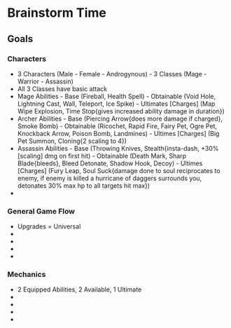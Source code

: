 # Brainstorm Time

## Goals
### Characters
* 3 Characters (Male - Female - Androgynous) - 3 Classes (Mage - Warrior - Assassin)
* All 3 Classes have basic attack
* Mage Abilities - Base (Fireball, Health Spell) - Obtainable (Void Hole, Lightning Cast, Wall, Teleport, Ice Spike) - Ultimates [Charges] (Map Wipe Explosion, Time Stop{gives increased ability damage in duration})
* Archer Abilities - Base (Piercing Arrow{does more damage if charged}, Smoke Bomb) - Obtainable (Ricochet, Rapid Fire, Fairy Pet, Ogre Pet, Knockback Arrow, Poison Bomb, Landmines) - Ultimes [Charges] (Big Pet Summon, Cloning{2 scaling to 4})
* Assassin Abilities - Base (Throwing Knives, Stealth{insta-dash, +30%[scaling] dmg on first hit) - Obtainable (Death Mark, Sharp Blade{bleeds}, Bleed Detonate, Shadow Hook, Decoy) - Ultimes [Charges] (Fury Leap, Soul Suck{damage done to soul reciprocates to enemy, 
  if enemy is killed a hurricane of daggers surrounds you, detonates 30% max hp to all targets hit max})
* 
### General Game Flow
* Upgrades = Universal
*
*
*
*
### Mechanics
* 2 Equipped Abilities, 2 Available, 1 Ultimate
*
*
*
*
